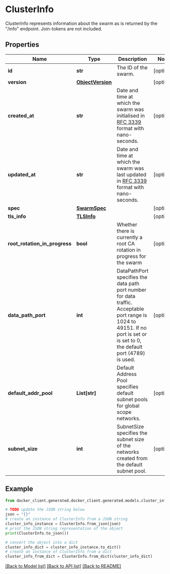 # ClusterInfo

ClusterInfo represents information about the swarm as is returned by the \"/info\" endpoint. Join-tokens are not included. 

## Properties

Name | Type | Description | Notes
------------ | ------------- | ------------- | -------------
**id** | **str** | The ID of the swarm. | [optional] 
**version** | [**ObjectVersion**](ObjectVersion.md) |  | [optional] 
**created_at** | **str** | Date and time at which the swarm was initialised in [RFC 3339](https://www.ietf.org/rfc/rfc3339.txt) format with nano-seconds.  | [optional] 
**updated_at** | **str** | Date and time at which the swarm was last updated in [RFC 3339](https://www.ietf.org/rfc/rfc3339.txt) format with nano-seconds.  | [optional] 
**spec** | [**SwarmSpec**](SwarmSpec.md) |  | [optional] 
**tls_info** | [**TLSInfo**](TLSInfo.md) |  | [optional] 
**root_rotation_in_progress** | **bool** | Whether there is currently a root CA rotation in progress for the swarm  | [optional] 
**data_path_port** | **int** | DataPathPort specifies the data path port number for data traffic. Acceptable port range is 1024 to 49151. If no port is set or is set to 0, the default port (4789) is used.  | [optional] 
**default_addr_pool** | **List[str]** | Default Address Pool specifies default subnet pools for global scope networks.  | [optional] 
**subnet_size** | **int** | SubnetSize specifies the subnet size of the networks created from the default subnet pool.  | [optional] 

## Example

```python
from docker_client.generated.docker_client.generated.models.cluster_info import ClusterInfo

# TODO update the JSON string below
json = "{}"
# create an instance of ClusterInfo from a JSON string
cluster_info_instance = ClusterInfo.from_json(json)
# print the JSON string representation of the object
print(ClusterInfo.to_json())

# convert the object into a dict
cluster_info_dict = cluster_info_instance.to_dict()
# create an instance of ClusterInfo from a dict
cluster_info_from_dict = ClusterInfo.from_dict(cluster_info_dict)
```
[[Back to Model list]](../README.md#documentation-for-models) [[Back to API list]](../README.md#documentation-for-api-endpoints) [[Back to README]](../README.md)


